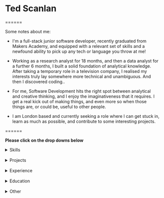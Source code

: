 # Ted Scanlan #

======

Some notes about me:

* I'm a full-stack junior software developer, recently graduated from Makers Academy, and equipped with a relevant set of skills and a newfound ability to pick up any tech or language you throw at me!

* Working as a research analyst for 18 months, and then a data analyst for a further 6 months, I built a solid foundation of analytical knowledge. After taking a temporary role in a television company, I realised my interests truly lay somewhere more technical and unambiguous. And then I discovered coding..

* For me, Software Development hits the right spot between analytical and creative thinking, and I enjoy the imaginativeness that it requires. I get a real kick out of making things, and even more so when those things are, or could be, useful to other people.

* I am London based and currently seeking a role where I can get stuck in, learn as much as possible, and contribute to some interesting projects.

======

**Please click on the drop downs below**
<details><summary>Skills</summary>
<p>

### What i've worked with:

| <div align="center"><img src="images/GitHub.png" alt="drawing" width="80"/><br>GitHub</div> | <div align="center"><img src="images/ruby.png" alt="drawing" width="80"/><br>Ruby</div>| <div align="center"><img src="images/javascript.svg" alt="drawing" width="80"/><br>JavaScript</div> |
| :---: | :---: | :---: |
|  Repo collaboration, Merge conflicts, Work flows (branching) | Gems, Rails, Sinatra, Rspec, Capybara | Vanilla, React.js, React Native, jquery, Jasmine, Jest |

</p>

<br>

### How I work:
<br>

**Team player**

Working with other people exposes you to new ideas and approaches, and everyone I have met on my journey into software development so far has bought different things to the table.

I worked in pairs and groups during my time at Makers Academy. For our <a href="https://github.com/ted-scanlan/strawberry-alarm-clock" target="blank">alarm clock project</a>, for example, we employed Agile approaches such as regular stand-ups/ code reviews, sprints, continuous delivery and collaboration.

**Fast learner**

Software development is a constantly evolving field, and there is always something new and exciting to learn. Whether it be a new technology, a new concept or a new problem, I am quick to pick up on things. I am currently at the research and planning stage of a personal project, where I hope to  use geofencing and image recognition of buildings (using python and openCV) to create virtual tour guide through camera phones!


**Attention to detail**

From creating accurate and reliable economic forecasts in my previous career, to scouring lines of code trying to fix a bug during a team project at Makers Academy, attention to detail is a fundamental part of the way I work.

</details>
<br>
<details><summary>Projects</summary>


**<p>Recent Projects:</p>**

| Project  | Description  | Technology  |
|---|---|---|
| <p>[**Strawberry Alarm Clock**](https://github.com/ted-scanlan/strawberry-alarm-clock)</p> | <p align="left">A team project to build and design a phone alarm app that sets itself based on local traffic conditions. Based on your mode of transport, the app connects to Google, CityMapper or TomTom APIs.</p> | <p align="center">React Native, Java, Jest, Android Studio</p>  |
| <p align="center">[**MugManual**](https://github.com/ted-scanlan/acebook-MugManual?organization=ted-scanlan&organization=ted-scanlan)</p> | <p align="left">A clone of facebook built in a small team over two weeks. Our React front-end communicated with a rails API that we built.</p> | <p align="center">Ruby, Rails, PostgreSQL, React, Rspec, Capybara, Heroku </p>
| <p align="center">[**Chitter Challenge**](https://github.com/ted-scanlan/chitter-challenge)</p> | <p align="center">An attempt in week 4 of Makers Academy to build a clone of Twitter.</p> | <p align="center">Ruby, Shell & BATS</p> |
| <p align="center">[**Gilded Rose Kata**](https://github.com/ted-scanlan/gilded-rose)</p> | <p align="center">My take on the well known refactoring challenge.</p>  | <p align="center">Ruby & RSpec</p> |
| <p align="center">[**Algorithms**]()</p> | <p align="center">An investigation into algorithmic complexity.</p>  | <p align="center">Ruby & RSpec, Javascript & Jasmine, Python & Unittest, Java & Junit, Scala & ScalaTest + FunSuite, Elixir & ExUnit + mix, Clojure & clojure.test, Rust, GoLang, Swift & XCTest</p> |

</details>
<br>



<details><summary>Experience</summary>

## Experience

**Viacom International Studios** (December 2017 - March 2019)
<br>*Production Assistant*

* Worked across a range of factual entertainment programmes and advertising shoots.
* Helped to negotiate and gain access to locations, industry experts, brands and institutions.
* Assisted with setting up shoots and looked after clients/talent.
* Part of this period I spent working as a freelance contractor.

**McCarthy & Stone** (April 2017 - November 2017)
<br>*Data Analyst*

* Worked across departments to improve the ways data could be organised and harnessed to create a more efficient supply chain.
* Worked with SQL, VBA and Excel to provide analysis on key business metrics.
* Supported colleagues with ad-hoc reports and projects, often presenting my findings.



**IbisWorld** (December 2014 - December 2016)
<br>*Industry Research Analyst*


* Wrote and updated bespoke industry reports, working to tight deadlines and in accordance with in-house standards.
* Collected and interpreted micro/macroeconomic and financial data, using Excel and SPSS tools.
* Communicated key business trends and made forecasts based on existing industry data.
Personal highlight was having some of my research featured in the Financial Times.



</details>

<br>
<details><summary>Education</summary>

<br>

**Makers Academy** (Jun 2019 - Sep 2019)

- OOP, TDD, MVC
- Agile/XP
- Ruby, Rails, JavaScript, React, React Native
- RSpec, Jasmine, Capybara, Jest, Enzyme
- Databases (PostgreSQL, SQLite)

<br>

**The University of Birmingham** (Sep 2010 - July 2013)

- BSc. Economics and Geography
- 2.1





</details>


<br>


<details><summary>Other</summary>

<br>

**Music** - I have been making music since a young age. A few of my projects can be found <a href="https://fr33lunch.bandcamp.com/album/free-lunch-ep" target="blank">here</a> and <a href="https://wilderr.bandcamp.com/album/buckethead" target="blank">here.</a>

**Surfing** - An avid surfer (I grew up on the south coast), which has taken me across the world

</details>
